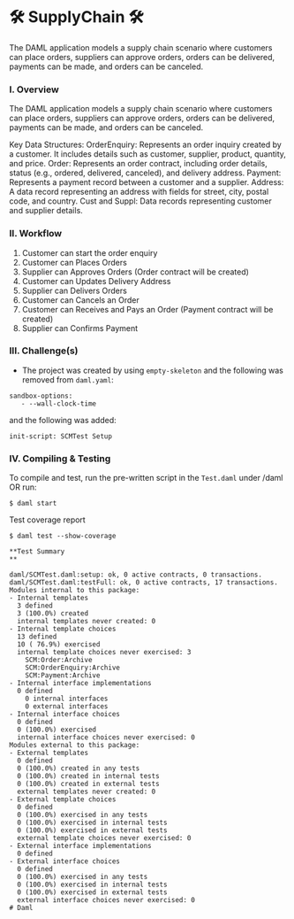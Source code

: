 # 🛠️ SupplyChain 🛠️ 
The DAML application models a supply chain scenario where customers can place orders, suppliers can approve orders, orders can be delivered, payments can be made, and orders can be canceled.

### I. Overview
The DAML application models a supply chain scenario where customers can place orders, suppliers can approve orders, orders can be delivered, payments can be made, and orders can be canceled.

Key Data Structures:
OrderEnquiry: Represents an order inquiry created by a customer. It includes details such as customer, supplier, product, quantity, and price.
Order: Represents an order contract, including order details, status (e.g., ordered, delivered, canceled), and delivery address.
Payment: Represents a payment record between a customer and a supplier.
Address: A data record representing an address with fields for street, city, postal code, and country.
Cust and Suppl: Data records representing customer and supplier details.

### II. Workflow
1. Customer can start the order enquiry
2. Customer can Places Orders
3. Supplier can Approves Orders (Order contract will be created)
4. Customer can Updates Delivery Address
5. Supplier can Delivers Orders
6. Customer can Cancels an Order
7. Customer can Receives and Pays an Order (Payment contract will be created)
8. Supplier can Confirms Payment

### III. Challenge(s)
* The project was created by using `empty-skeleton` and the following was removed from `daml.yaml`:
```
sandbox-options:
   - --wall-clock-time
```
and the following was added:

```
init-script: SCMTest Setup

```

### IV. Compiling & Testing
To compile and test, run the pre-written script in the `Test.daml` under /daml OR run:
```
$ daml start
```
Test coverage report
```
$ daml test --show-coverage

**Test Summary
**

daml/SCMTest.daml:setup: ok, 0 active contracts, 0 transactions.
daml/SCMTest.daml:testFull: ok, 0 active contracts, 17 transactions.
Modules internal to this package:
- Internal templates
  3 defined
  3 (100.0%) created
  internal templates never created: 0
- Internal template choices
  13 defined
  10 ( 76.9%) exercised
  internal template choices never exercised: 3
    SCM:Order:Archive
    SCM:OrderEnquiry:Archive
    SCM:Payment:Archive
- Internal interface implementations
  0 defined
    0 internal interfaces
    0 external interfaces
- Internal interface choices
  0 defined
  0 (100.0%) exercised
  internal interface choices never exercised: 0
Modules external to this package:
- External templates
  0 defined
  0 (100.0%) created in any tests
  0 (100.0%) created in internal tests
  0 (100.0%) created in external tests
  external templates never created: 0
- External template choices
  0 defined
  0 (100.0%) exercised in any tests
  0 (100.0%) exercised in internal tests
  0 (100.0%) exercised in external tests
  external template choices never exercised: 0
- External interface implementations
  0 defined
- External interface choices
  0 defined
  0 (100.0%) exercised in any tests
  0 (100.0%) exercised in internal tests
  0 (100.0%) exercised in external tests
  external interface choices never exercised: 0
# Daml
